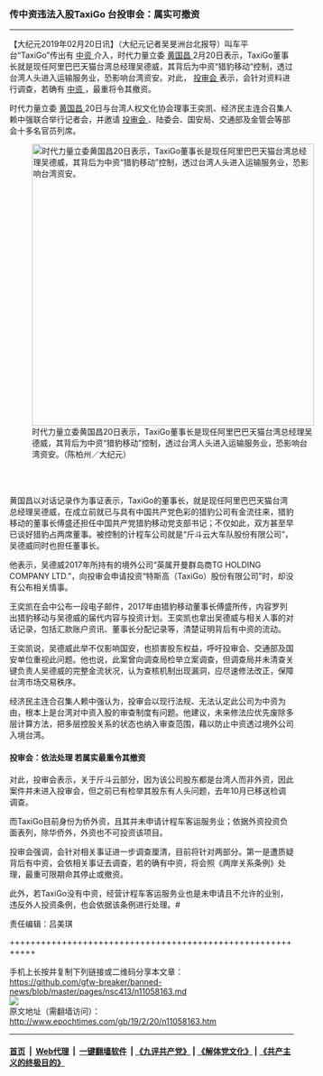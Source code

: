 ### 传中资违法入股TaxiGo 台投审会：属实可撤资
------------------------

<p>
 【大纪元2019年02月20日讯】（大纪元记者吴旻洲台北报导）叫车平台“TaxiGo”传出有
 <a href="http://www.epochtimes.com/gb/tag/%E4%B8%AD%E8%B5%84.html">
  中资
 </a>
 介入，时代力量立委
 <a href="http://www.epochtimes.com/gb/tag/%E9%BB%84%E5%9B%BD%E6%98%8C.html">
  黄国昌
 </a>
 2月20日表示，TaxiGo董事长就是现任阿里巴巴天猫台湾总经理吴德威，其背后为中资“猎豹移动”控制，透过台湾人头进入运输服务业，恐影响台湾资安。对此，
 <a href="http://www.epochtimes.com/gb/tag/%E6%8A%95%E5%AE%A1%E4%BC%9A.html">
  投审会
 </a>
 表示，会针对资料进行调查，若确有
 <a href="http://www.epochtimes.com/gb/tag/%E4%B8%AD%E8%B5%84.html">
  中资
 </a>
 ，最重将令其撤资。
</p>
<p>
 时代力量立委
 <a href="http://www.epochtimes.com/gb/tag/%E9%BB%84%E5%9B%BD%E6%98%8C.html">
  黄国昌
 </a>
 20日与台湾人权文化协会理事王奕凯、经济民主连合召集人赖中强联合举行记者会，并邀请
 <a href="http://www.epochtimes.com/gb/tag/%E6%8A%95%E5%AE%A1%E4%BC%9A.html">
  投审会
 </a>
 、陆委会、国安局、交通部及金管会等部会十多名官员列席。
</p>
<figure class="wp-caption aligncenter" id="11058165" style="width: 500px">
 <img alt="时代力量立委黄国昌20日表示，TaxiGo董事长是现任阿里巴巴天猫台湾总经理吴德威，其背后为中资“猎豹移动”控制，透过台湾人头进入运输服务业，恐影响台湾资安。" src="http://i.epochtimes.com/assets/uploads/2019/02/ca9aa48669c518ee1bb3a9774fbd32e7-450x300.jpg" width="500"/>
 <br/><figcaption class="wp-caption-text">
  时代力量立委黄国昌20日表示，TaxiGo董事长是现任阿里巴巴天猫台湾总经理吴德威，其背后为中资“猎豹移动”控制，透过台湾人头进入运输服务业，恐影响台湾资安。（陈柏州／大纪元）
 </figcaption><br/>
</figure><br/>
<p>
 黄国昌以对话记录作为事证表示，TaxiGo的董事长，就是现任阿里巴巴天猫台湾总经理吴德威，在成立前就已与具有中国共产党色彩的猎豹公司有金流往来，猎豹移动的董事长傅盛还担任中国共产党猎豹移动党支部书记；不仅如此，双方甚至早已谈好猎豹占两席董事。被控制的计程车公司就是“斤斗云大车队股份有限公司”，吴德威同时也担任董事长。
</p>
<p>
 他表示，吴德威2017年所持有的境外公司“英属开曼群岛商TG HOLDING COMPANY LTD.”，向投审会申请投资“特斯高（TaxiGo）股份有限公司”时，却没有公布相关情事。
</p>
<p>
 王奕凯在会中公布一段电子邮件，2017年由猎豹移动董事长傅盛所传，内容罗列出猎豹移动与吴德威的届代内容与投资计划。王奕凯也拿出吴德威与相关人事的对话记录，包括汇款账户资讯、董事长分配记录等，清楚证明背后有中资的流动。
</p>
<p>
 王奕凯说，吴德威此举不仅影响国安，也损害股东权益，呼吁投审会、交通部及国安单位重视此问题。他也说，此案曾向调查局检举立案调查，但调查局并未清查关键负责人吴德威的完整金流状况，认为查核机制出现漏洞，应尽速修法改正，保障台湾市场交易秩序。
</p>
<p>
 经济民主连合召集人赖中强认为，投审会以现行法规、无法认定此公司为中资为由，根本上是台湾对中资入股的审查制度有问题。他建议，未来修法应优先废除多层计算方法，把多层控股关系的状态也纳入审查范围，藉以防止中资透过境外公司入境台湾。
</p>
<h4>
 投审会：依法处理 若属实最重令其撤资
</h4>
<p>
 对此，投审会表示，关于斤斗云部分，因为该公司股东都是台湾人而非外资，因此案件并未进入投审会，但之前已有检举其股东有人头问题，去年10月已移送检调调查。
</p>
<p>
 而TaxiGo目前身份为侨外资，且其并未申请计程车客运服务业；依据外资投资负面表列，除华侨外，外资也不可投资该项目。
</p>
<p>
 投审会强调，会针对相关事证进一步调查厘清，目前将针对两部分。第一是遭质疑背后有中资，会依相关事证去调查，若的确有中资，将会照《两岸关系条例》处理，最重可限期命其停止或撤资。
</p>
<p>
 此外，若TaxiGo没有中资，经营计程车客运服务业也是未申请且不允许的业别，违反外人投资条例，也会依据该条例进行处理。#
</p>
<p>
 责任编辑：吕美琪
</p>

+++++++++++++++++++++++++++++++++++++++++++++++++++++++++++<br/><br/>
手机上长按并复制下列链接或二维码分享本文章：<br/>
https://github.com/gfw-breaker/banned-news/blob/master/pages/nsc413/n11058163.md <br/>
<a href='https://github.com/gfw-breaker/banned-news/blob/master/pages/nsc413/n11058163.md'><img src='https://github.com/gfw-breaker/banned-news/blob/master/pages/nsc413/n11058163.md.png'/></a> <br/>
原文地址（需翻墙访问）：http://www.epochtimes.com/gb/19/2/20/n11058163.htm


------------------------
#### [首页](https://github.com/gfw-breaker/banned-news/blob/master/README.md) &nbsp;|&nbsp; [Web代理](https://github.com/labour-camp/helloworld) &nbsp;|&nbsp; [一键翻墙软件](https://github.com/gfw-breaker/nogfw/blob/master/README.md) &nbsp;| [《九评共产党》](https://github.com/gfw-breaker/9ping.md/blob/master/README.md#九评之一评共产党是什么) | [《解体党文化》](https://github.com/gfw-breaker/jtdwh.md/blob/master/README.md) | [《共产主义的终极目的》](https://github.com/gfw-breaker/gczydzjmd.md/blob/master/README.md)

